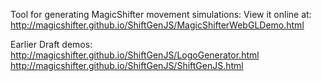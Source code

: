 Tool for generating MagicShifter movement simulations: 
View it online at: http://magicshifter.github.io/ShiftGenJS/MagicShifterWebGLDemo.html



Earlier Draft demos:
http://magicshifter.github.io/ShiftGenJS/LogoGenerator.html
http://magicshifter.github.io/ShiftGenJS/ShiftGenJS.html
